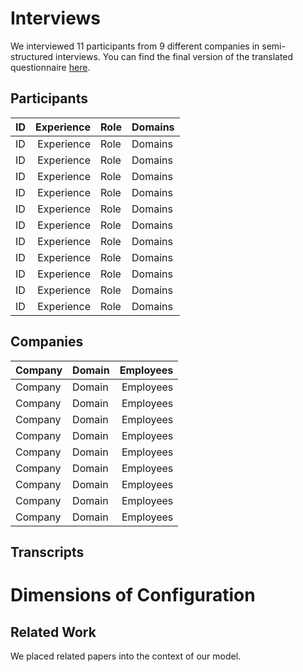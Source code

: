# Interviews
We interviewed 11 participants from 9 different companies in semi-structured interviews.
You can find the final version of the translated questionnaire [here](questionnaire.md).

## Participants
| ID | Experience | Role | Domains |
|----|-----------:|------|---------|
| ID | Experience | Role | Domains |
| ID | Experience | Role | Domains |
| ID | Experience | Role | Domains |
| ID | Experience | Role | Domains |
| ID | Experience | Role | Domains |
| ID | Experience | Role | Domains |
| ID | Experience | Role | Domains |
| ID | Experience | Role | Domains |
| ID | Experience | Role | Domains |
| ID | Experience | Role | Domains |
| ID | Experience | Role | Domains |

## Companies
| Company | Domain | Employees |
| ------- |--------| ---------:|
| Company | Domain | Employees |
| Company | Domain | Employees |
| Company | Domain | Employees |
| Company | Domain | Employees |
| Company | Domain | Employees |
| Company | Domain | Employees |
| Company | Domain | Employees |
| Company | Domain | Employees |
| Company | Domain | Employees |

## Transcripts

# Dimensions of Configuration

## Related Work
We placed related papers into the context of our model.
